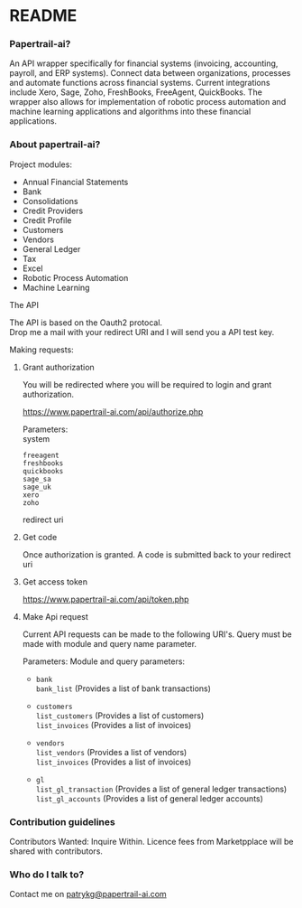 # README #

### Papertrail-ai? ###

An API wrapper specifically for financial systems (invoicing, accounting, payroll, and ERP systems). Connect data between organizations, processes and automate functions across financial systems. Current integrations include Xero, Sage, Zoho, FreshBooks, FreeAgent, QuickBooks. The wrapper also allows for implementation of robotic process automation and machine learning applications and algorithms into these financial applications.

### About papertrail-ai? ###

Project modules: 

- Annual Financial Statements
- Bank
- Consolidations
- Credit Providers
- Credit Profile
- Customers
- Vendors 
- General Ledger
- Tax
- Excel
- Robotic Process Automation
- Machine Learning

The API 

The API is based on the Oauth2 protocal.    
Drop me a mail with your redirect URI and I will send you a API test key.  
    
Making requests:

1) Grant authorization

    You will be redirected where you will be required to login and grant authorization. 

    https://www.papertrail-ai.com/api/authorize.php

    Parameters:  
	system
    ```
    freeagent  
    freshbooks  
    quickbooks  
    sage_sa  
    sage_uk  
    xero  
	zoho
	```
	redirect uri 

2) Get code

	Once authorization is granted. A code is submitted back to your redirect uri

3) Get access token 

	https://www.papertrail-ai.com/api/token.php

4) Make Api request

	Current API requests can be made to the following URI's. Query must be made with module and query name parameter. 

	Parameters:
	Module and query parameters:
	- `bank`  
		`bank_list` (Provides a list of bank transactions)  

	- `customers`  
		`list_customers` (Provides a list of customers)  
		`list_invoices` (Provides a list of invoices) 	

	- `vendors`   
		`list_vendors` (Provides a list of vendors)  
		`list_invoices` (Provides a list of invoices)  	

	- `gl`  
		`list_gl_transaction` (Provides a list of general ledger transactions)   
		`list_gl_accounts` (Provides a list of general ledger accounts)

### Contribution guidelines ###

Contributors Wanted: Inquire Within. Licence fees from Marketpplace will be shared with contributors.

### Who do I talk to? ###

Contact me on patrykg@papertrail-ai.com